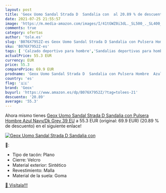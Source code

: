 ```yaml
---
layout: post
title: 'Geox Uomo Sandal Strada D  Sandalia con  al 20.89 % de descuento'
date: 2021-07-25 21:55:57
image: 'https://m.media-amazon.com/images/I/41tGWZ0i3dL._SL500_._SL400_.jpg'
comments: true
category: ofertas
author: 'tole.es'
slug: 'B076X7952Z-es Geox Uomo Sandal Strada D Sandalia con Pulsera Hombre Azul...'
sku: 'B076X7952Z-es'
tags: [ 'Calzado deportivo para hombre','Sandalias deportivas para hombre','Zapatillas y calzado deportivo para hombre','Zapatos','Zapatos para hombre','Zapatos y complementos','geox','sandalia', ]
actualPrice: 55.3 EUR
currency: EUR
price: 55.3
comparePrice: 69.9 EUR
prodname: 'Geox Uomo Sandal Strada D  Sandalia con Pulsera Hombre  Azul  Navy/Dk Grey   39 EU'
country: 'es'
flag: '🇪🇸'
brand: 'Geox'
buyurl: 'https://www.amazon.es/dp/B076X7952Z/?tag=tolees-21'
descuento: '20.89'
average: '55.3'
---
```


Ahora mismo tienes [Geox Uomo Sandal Strada D  Sandalia con Pulsera Hombre  Azul  Navy/Dk Grey   39 EU](https://www.amazon.es/dp/B076X7952Z/?tag=tolees-21) a 55.3 EUR (original: 69.9 EUR) (20.89 %  de descuento) en el siguiente enlace!

[![Geox Uomo Sandal Strada D  Sandalia con ](https://m.media-amazon.com/images/I/41tGWZ0i3dL._SL500_._SL400_.jpg)](https://www.amazon.es/dp/B076X7952Z/?tag=tolees-21)

🔎:

- Tipo de tacón: Plano
- Cierre: Velcro
- Material exterior: Sintético
- Revestimiento: Malla
- Material de la suela: Goma

[🛒 Visítala!!!](https://www.amazon.es/dp/B076X7952Z/?tag=tolees-21)
